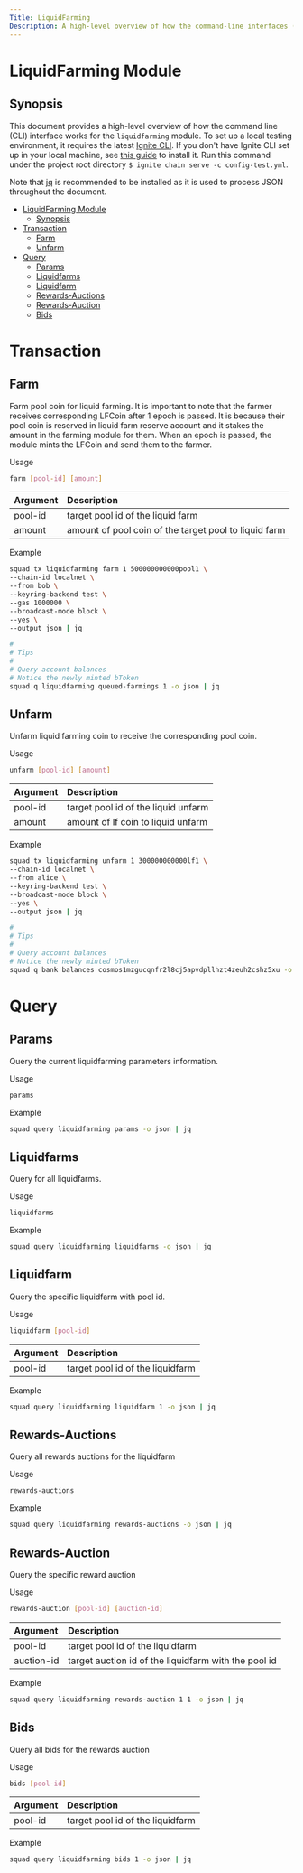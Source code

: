 ```yaml
---
Title: LiquidFarming
Description: A high-level overview of how the command-line interfaces (CLI) works for the liquidfarming module.
---
```


# LiquidFarming Module

## Synopsis

This document provides a high-level overview of how the command line (CLI) interface works for the `liquidfarming` module. 
To set up a local testing environment, it requires the latest [Ignite CLI](https://docs.ignite.com/). 
If you don't have Ignite CLI set up in your local machine, see [this guide](https://docs.ignite.com/guide/install.html) to install it. 
Run this command under the project root directory `$ ignite chain serve -c config-test.yml`.

Note that [jq](https://stedolan.github.io/jq/) is recommended to be installed as it is used to process JSON throughout the document.

- [LiquidFarming Module](#liquidfarming-module)
  - [Synopsis](#synopsis)
- [Transaction](#transaction)
  - [Farm](#farm)
  - [Unfarm](#unfarm)
- [Query](#query)
  - [Params](#params)
  - [Liquidfarms](#liquidfarms)
  - [Liquidfarm](#liquidfarm)
  - [Rewards-Auctions](#rewards-auctions)
  - [Rewards-Auction](#rewards-auction)
  - [Bids](#bids)

# Transaction

## Farm

Farm pool coin for liquid farming. 
It is important to note that the farmer receives corresponding LFCoin after 1 epoch is passed. 
It is because their pool coin is reserved in liquid farm reserve account and it stakes the amount in the farming module for them. 
When an epoch is passed, the module mints the LFCoin and send them to the farmer.

Usage

```bash
farm [pool-id] [amount]
```

| **Argument** |  **Description**                                          |
| :----------- | :-------------------------------------------------------- |
| pool-id      | target pool id of the liquid farm                         |
| amount       | amount of pool coin of the target pool to liquid farm     |

Example

```bash
squad tx liquidfarming farm 1 500000000000pool1 \
--chain-id localnet \
--from bob \
--keyring-backend test \
--gas 1000000 \
--broadcast-mode block \
--yes \
--output json | jq

#
# Tips
#
# Query account balances
# Notice the newly minted bToken
squad q liquidfarming queued-farmings 1 -o json | jq
```

## Unfarm

Unfarm liquid farming coin to receive the corresponding pool coin.

Usage

```bash
unfarm [pool-id] [amount]
```

| **Argument**  |  **Description**                                      |
| :------------ | :---------------------------------------------------- |
| pool-id       | target pool id of the liquid unfarm                   |
| amount        | amount of lf coin to liquid unfarm                    |

Example

```bash
squad tx liquidfarming unfarm 1 300000000000lf1 \
--chain-id localnet \
--from alice \
--keyring-backend test \
--broadcast-mode block \
--yes \
--output json | jq

#
# Tips
#
# Query account balances
# Notice the newly minted bToken
squad q bank balances cosmos1mzgucqnfr2l8cj5apvdpllhzt4zeuh2cshz5xu -o json | jq
```

# Query

## Params

Query the current liquidfarming parameters information.

Usage

```bash
params
```

Example

```bash
squad query liquidfarming params -o json | jq
```

## Liquidfarms

 Query for all liquidfarms.

Usage

```bash
liquidfarms
```

Example

```bash
squad query liquidfarming liquidfarms -o json | jq
```

## Liquidfarm

Query the specific liquidfarm with pool id.

Usage

```bash
liquidfarm [pool-id]
```

| **Argument**  |  **Description**                                      |
| :------------ | :---------------------------------------------------- |
| pool-id       | target pool id of the liquidfarm                      |

Example

```bash
squad query liquidfarming liquidfarm 1 -o json | jq
```

## Rewards-Auctions

Query all rewards auctions for the liquidfarm

Usage

```bash
rewards-auctions
```

Example

```bash
squad query liquidfarming rewards-auctions -o json | jq
```

## Rewards-Auction 

Query the specific reward auction

Usage

```bash
rewards-auction [pool-id] [auction-id]
```

| **Argument**  |  **Description**                                      |
| :------------ | :---------------------------------------------------- |
| pool-id       | target pool id of the liquidfarm                      |
| auction-id    | target auction id of the liquidfarm with the pool id  |

Example

```bash
squad query liquidfarming rewards-auction 1 1 -o json | jq
```

## Bids 

Query all bids for the rewards auction

Usage

```bash
bids [pool-id]
```

| **Argument**  |  **Description**                                      |
| :------------ | :---------------------------------------------------- |
| pool-id       | target pool id of the liquidfarm                      |

Example

```bash
squad query liquidfarming bids 1 -o json | jq
```
